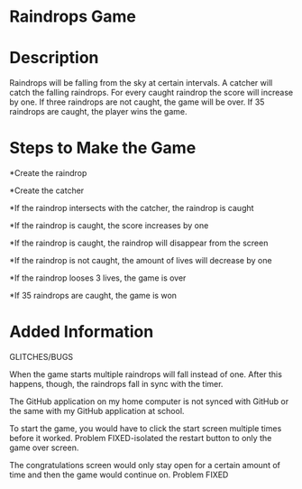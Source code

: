 Raindrops Game
=========
Description
=========
Raindrops will be falling from the sky at certain intervals.  A catcher will catch the falling raindrops.  For every caught raindrop the score will increase by one.  If three raindrops are not caught, the game will be over. If 35 raindrops are caught, the player wins the game.

Steps to Make the Game
======================
*Create the raindrop

*Create the catcher

*If the raindrop intersects with the catcher, the raindrop is caught

*If the raindrop is caught, the score increases by one

*If the raindrop is caught, the raindrop will disappear from the screen

*If the raindrop is not caught, the amount of lives will decrease by one

*If the raindrop looses 3 lives, the game is over

*If 35 raindrops are caught, the game is won

Added Information
=================
GLITCHES/BUGS

When the game starts multiple raindrops will fall instead of one.  After this happens, though, the raindrops fall in sync with the timer.

The GitHub application on my home computer is not synced with GitHub or the same with my GitHub application at school.

To start the game, you would have to click the start screen multiple times before it worked.  Problem FIXED-isolated the restart button to only the game over screen.

The congratulations screen would only stay open for a certain amount of time and then the game would continue on.  Problem FIXED
